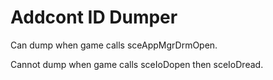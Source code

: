 # Addcont ID Dumper

Can dump when game calls sceAppMgrDrmOpen.

Cannot dump when game calls sceIoDopen then sceIoDread.
